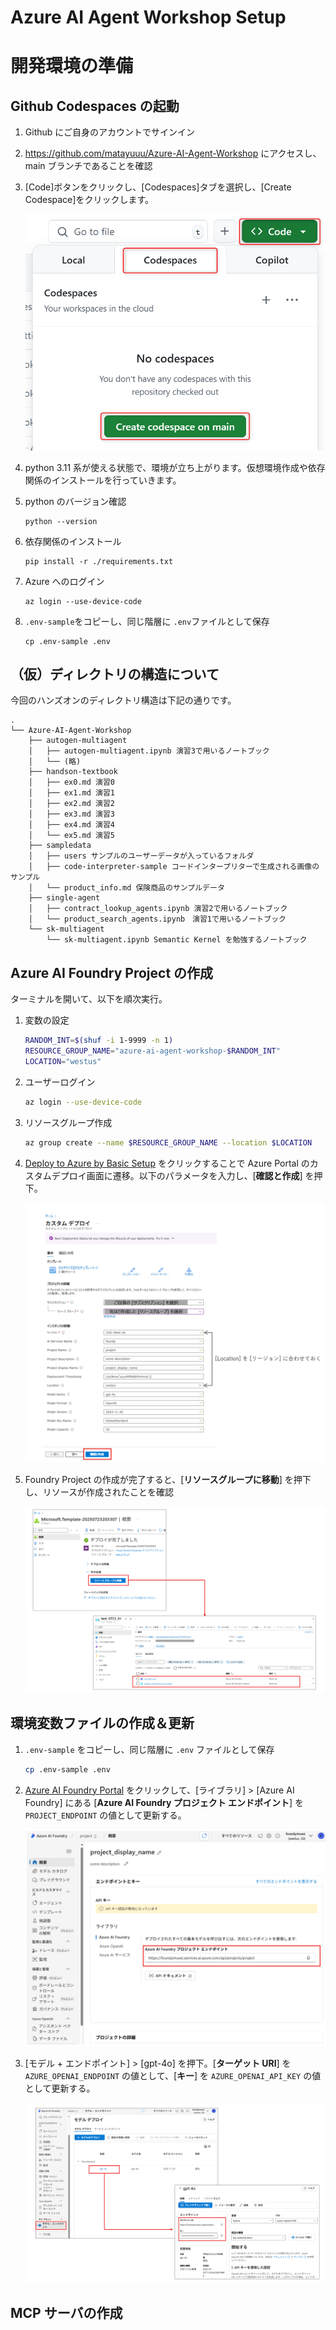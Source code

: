 # Azure AI Agent Workshop Setup
# 開発環境の準備
## Github Codespaces の起動
1. Github にご自身のアカウントでサインイン

2. https://github.com/matayuuu/Azure-AI-Agent-Workshop にアクセスし、main ブランチであることを確認

3. [Code]ボタンをクリックし、[Codespaces]タブを選択し、[Create Codespace]をクリックします。

    ![alt text](./images/image-00-01.png)

4. python 3.11 系が使える状態で、環境が立ち上がります。仮想環境作成や依存関係のインストールを行っていきます。

5. python のバージョン確認
    ```
    python --version
    ```

6. 依存関係のインストール
    ```
    pip install -r ./requirements.txt
    ```

7. Azure へのログイン
    ```
    az login --use-device-code
    ```

8. `.env-sample`をコピーし、同じ階層に `.env`ファイルとして保存
    ```
    cp .env-sample .env
    ```




## （仮）ディレクトリの構造について
今回のハンズオンのディレクトリ構造は下記の通りです。
```
.
└── Azure-AI-Agent-Workshop
    ├── autogen-multiagent
    │   ├── autogen-multiagent.ipynb 演習3で用いるノートブック
    │   └── (略)
    ├── handson-textbook
    │   ├── ex0.md 演習0
    │   ├── ex1.md 演習1
    │   ├── ex2.md 演習2
    │   ├── ex3.md 演習3
    │   ├── ex4.md 演習4
    │   └── ex5.md 演習5
    ├── sampledata
    │   ├── users サンプルのユーザーデータが入っているフォルダ
    │   ├── code-interpreter-sample コードインタープリターで生成される画像のサンプル
    │   └── product_info.md 保険商品のサンプルデータ
    ├── single-agent
    │   ├── contract_lookup_agents.ipynb 演習2で用いるノートブック
    │   └── product_search_agents.ipynb　演習1で用いるノートブック
    └── sk-multiagent
        └── sk-multiagent.ipynb Semantic Kernel を勉強するノートブック
```

## Azure AI Foundry Project の作成
ターミナルを開いて、以下を順次実行。
1. 変数の設定
    ```sh
    RANDOM_INT=$(shuf -i 1-9999 -n 1)
    RESOURCE_GROUP_NAME="azure-ai-agent-workshop-$RANDOM_INT"
    LOCATION="westus"
    ```

2. ユーザーログイン
    ```sh
    az login --use-device-code
    ```

3. リソースグループ作成
    ```sh
    az group create --name $RESOURCE_GROUP_NAME --location $LOCATION
    ```

4. [Deploy to Azure by Basic Setup](https://portal.azure.com/#create/Microsoft.Template/uri/https%3A%2F%2Fraw.githubusercontent.com%2Fazure-ai-foundry%2Ffoundry-samples%2Frefs%2Fheads%2Fmain%2Fsamples%2Fmicrosoft%2Finfrastructure-setup%2F40-basic-agent-setup%2Fbasic-setup.json) をクリックすることで Azure Portal のカスタムデプロイ画面に遷移。以下のパラメータを入力し、[**確認と作成**] を押下。


    ![alt text](./images/image-00-02.png)

5. Foundry Project の作成が完了すると、[**リソースグループに移動**] を押下し、リソースが作成されたことを確認

    ![alt text](./images/image-00-03.png)


## 環境変数ファイルの作成＆更新
1. `.env-sample` をコピーし、同じ階層に `.env` ファイルとして保存
    ```sh
    cp .env-sample .env
    ```

2. [Azure AI Foundry Portal](https://ai.azure.com/?cid=learnDocs) をクリックして、[ライブラリ] > [Azure AI Foundry] にある [**Azure AI Foundry プロジェクト エンドポイント**] を `PROJECT_ENDPOINT` の値として更新する。

    ![alt text](./images/image-00-04.png)

3. [モデル + エンドポイント] > [gpt-4o] を押下。[**ターゲット URI**] を `AZURE_OPENAI_ENDPOINT` の値として、[**キー**] を `AZURE_OPENAI_API_KEY` の値として更新する。

    ![alt text](./images/image-00-05.png)

## MCP サーバの作成
